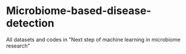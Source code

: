 # Microbiome-based-disease-detection

All datasets and codes in "Next step of machine learning in microbiome research"
